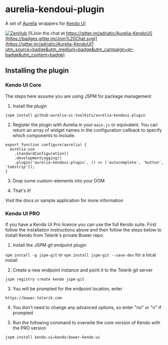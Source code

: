 # aurelia-kendoui-plugin

A set of [Aurelia](http://aurelia.io) wrappers for [Kendo UI](http://www.telerik.com/kendo-ui)

[![ZenHub](https://raw.githubusercontent.com/ZenHubIO/support/master/zenhub-badge.png)](https://zenhub.io) [![Join the chat at https://gitter.im/adriatic/Aurelia-KendoUI](https://badges.gitter.im/Join%20Chat.svg)](https://gitter.im/adriatic/Aurelia-KendoUI?utm_source=badge&utm_medium=badge&utm_campaign=pr-badge&utm_content=badge)

## Installing the plugin

### Kendo UI Core

The steps here assume you are using JSPM for package management

1. Install the plugin

  `jspm install github:aurelia-ui-toolkits/aurelia-kendoui-plugin`

2. Register the plugin with Aurelia in your `main.js` or equivalent. You can return an array of widget names in the configuration callback to specify which components to include. 

  ```
  export function configure(aurelia) {
    aurelia.use
      .standardConfiguration()
      .developmentLogging()
      .plugin('aurelia-kendoui-plugin', () => ['autocomplete', 'button', 'tabstrip']);
  }
  ```

3. Drop some custom-elements into your DOM

4. That's it!

Visit the docs or sample application for more information

### Kendo UI PRO

If you have a Kendo UI Pro licence you can use the full Kendo suite. First follow the installation instructions above and then follow the steps below to install Kendo from Telerik's private Bower repo:

1. Install the JSPM git endpoint plugin 
  
  `npm install -g jspm-git`
  or
  `npm install jspm-git --save-dev` for a local install

2. Create a new endpoint instance and point it to the Telerik git server 

  `jspm registry create kendo jspm-git`

3. You will be prompted for the endpoint location, enter

  `https://bower.telerik.com`

4. You don't need to change any advanced options, so enter "no" or "n" if prompted

5. Run the following command to overwite the core version of Kendo with the PRO version

  `jspm install kendo-ui=kendo:bower-kendo-ui`

